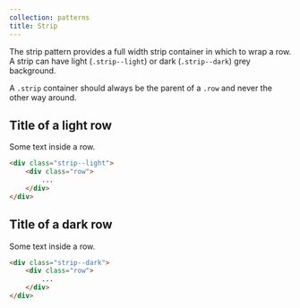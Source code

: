 ```yaml
---
collection: patterns
title: Strip
---
```


The strip pattern provides a full width strip container in which to wrap a row. A strip can have light (`.strip--light`) or dark (`.strip--dark`) grey background.

A `.strip` container should always be the parent of a `.row` and never the other way around.

<div class="strip--light">
    <div class="row">
        <h2>Title of a light row</h2>
        <p>Some text inside a row.</p>
    </div>
</div>

```html
<div class="strip--light">
    <div class="row">
        ...
    </div>
</div>
```

<div class="strip--dark">
    <div class="row">
        <h2>Title of a dark row</h2>
        <p>Some text inside a row.</p>
    </div>
</div>

```html
<div class="strip--dark">
    <div class="row">
        ...
    </div>
</div>
```
